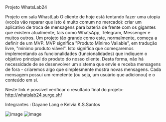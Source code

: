 Projeto WhatsLab24

Projeto em sala WhastLab O cliente de hoje está tentando fazer uma utopia (vocês vão reparar que isto é muito comum no mercado): criar um aplicativo de troca de mensagens para bateria de frente com os gigantes que existem atualmente, tais como WhatsApp, Telegram, Messenger e muitos outros. Um projeto tão grande como este, normalmente, começa a definir de um MVP. MVP significa "Produto Mínimo Valiable", em tradução livre, "mínimo produto viável". Isto significa que começaremos implementando as funcionalidades (funcionalidades) que indiquem o objetivo principal do produto do nosso cliente. Desta forma, não há necessidade de se desenvolver um sistema que envie e receba mensagens de fora - criaremos algo que simplesmente mostra novas mensagens. Cada mensagem possui um remetente (ou seja, um usuário que adicionou) e o conteúdo em si.

Neste link é possível verificar o resultado final do projeto: http://whatslab24.surge.sh/

Integrantes : Dayane Lang e Kelvia K.S.Santos

![image](https://user-images.githubusercontent.com/77943169/111230885-11e2e280-85c7-11eb-86a1-5cc3775a1b79.png)
![image](https://user-images.githubusercontent.com/77943169/111231075-5e2e2280-85c7-11eb-97bc-827077f69044.png)
